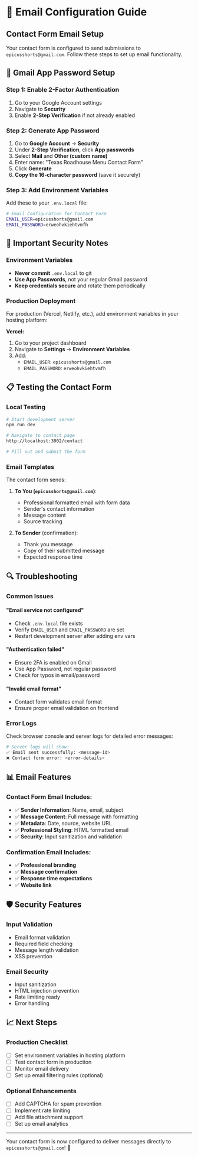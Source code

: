 # 📧 Email Configuration Guide

## Contact Form Email Setup

Your contact form is configured to send submissions to `epicusshorts@gmail.com`. Follow these steps to set up email functionality.

## 🔧 Gmail App Password Setup

### Step 1: Enable 2-Factor Authentication
1. Go to your Google Account settings
2. Navigate to **Security**
3. Enable **2-Step Verification** if not already enabled

### Step 2: Generate App Password
1. Go to **Google Account** → **Security**
2. Under **2-Step Verification**, click **App passwords**
3. Select **Mail** and **Other (custom name)**
4. Enter name: "Texas Roadhouse Menu Contact Form"
5. Click **Generate**
6. **Copy the 16-character password** (save it securely)

### Step 3: Add Environment Variables
Add these to your `.env.local` file:

```bash
# Email Configuration for Contact Form
EMAIL_USER=epicusshorts@gmail.com
EMAIL_PASSWORD=erweohvkiehtvmfh
```

## 🚨 Important Security Notes

### Environment Variables
- **Never commit** `.env.local` to git
- **Use App Passwords**, not your regular Gmail password
- **Keep credentials secure** and rotate them periodically

### Production Deployment
For production (Vercel, Netlify, etc.), add environment variables in your hosting platform:

**Vercel:**
1. Go to your project dashboard
2. Navigate to **Settings** → **Environment Variables**
3. Add:
   - `EMAIL_USER`: `epicusshorts@gmail.com`
   - `EMAIL_PASSWORD`: `erweohvkiehtvmfh`

## 📋 Testing the Contact Form

### Local Testing
```bash
# Start development server
npm run dev

# Navigate to contact page
http://localhost:3002/contact

# Fill out and submit the form
```

### Email Templates
The contact form sends:

1. **To You (`epicusshorts@gmail.com`)**:
   - Professional formatted email with form data
   - Sender's contact information
   - Message content
   - Source tracking

2. **To Sender** (confirmation):
   - Thank you message
   - Copy of their submitted message
   - Expected response time

## 🔍 Troubleshooting

### Common Issues

#### "Email service not configured"
- Check `.env.local` file exists
- Verify `EMAIL_USER` and `EMAIL_PASSWORD` are set
- Restart development server after adding env vars

#### "Authentication failed"
- Ensure 2FA is enabled on Gmail
- Use App Password, not regular password
- Check for typos in email/password

#### "Invalid email format"
- Contact form validates email format
- Ensure proper email validation on frontend

### Error Logs
Check browser console and server logs for detailed error messages:

```bash
# Server logs will show:
✅ Email sent successfully: <message-id>
❌ Contact form error: <error-details>
```

## 📊 Email Features

### Contact Form Email Includes:
- ✅ **Sender Information**: Name, email, subject
- ✅ **Message Content**: Full message with formatting
- ✅ **Metadata**: Date, source, website URL
- ✅ **Professional Styling**: HTML formatted email
- ✅ **Security**: Input sanitization and validation

### Confirmation Email Includes:
- ✅ **Professional branding**
- ✅ **Message confirmation**
- ✅ **Response time expectations**
- ✅ **Website link**

## 🛡️ Security Features

### Input Validation
- Email format validation
- Required field checking
- Message length validation
- XSS prevention

### Email Security
- Input sanitization
- HTML injection prevention
- Rate limiting ready
- Error handling

## 📈 Next Steps

### Production Checklist
- [ ] Set environment variables in hosting platform
- [ ] Test contact form in production
- [ ] Monitor email delivery
- [ ] Set up email filtering rules (optional)

### Optional Enhancements
- [ ] Add CAPTCHA for spam prevention
- [ ] Implement rate limiting
- [ ] Add file attachment support
- [ ] Set up email analytics

---

Your contact form is now configured to deliver messages directly to `epicusshorts@gmail.com`! 📧
